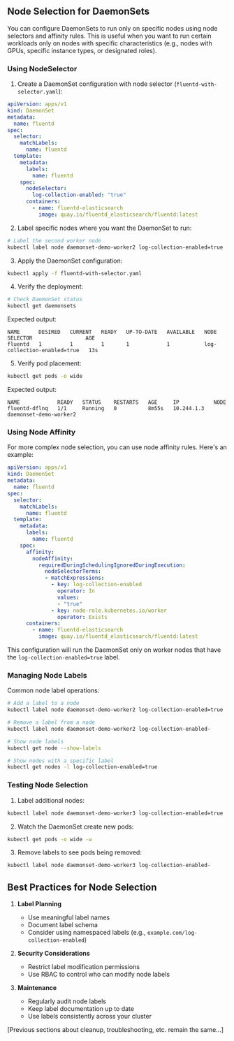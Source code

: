 ## Node Selection for DaemonSets

You can configure DaemonSets to run only on specific nodes using node selectors and affinity rules. This is useful when you want to run certain workloads only on nodes with specific characteristics (e.g., nodes with GPUs, specific instance types, or designated roles).

### Using NodeSelector

1. Create a DaemonSet configuration with node selector (`fluentd-with-selector.yaml`):

```yaml
apiVersion: apps/v1
kind: DaemonSet
metadata:
  name: fluentd
spec:
  selector:
    matchLabels:
      name: fluentd
  template:
    metadata:
      labels:
        name: fluentd
    spec:
      nodeSelector:
        log-collection-enabled: "true"
      containers:
        - name: fluentd-elasticsearch
          image: quay.io/fluentd_elasticsearch/fluentd:latest
```

2. Label specific nodes where you want the DaemonSet to run:

```bash
# Label the second worker node
kubectl label node daemonset-demo-worker2 log-collection-enabled=true
```

3. Apply the DaemonSet configuration:

```bash
kubectl apply -f fluentd-with-selector.yaml
```

4. Verify the deployment:

```bash
# Check DaemonSet status
kubectl get daemonsets
```

Expected output:
```
NAME      DESIRED   CURRENT   READY   UP-TO-DATE   AVAILABLE   NODE SELECTOR                 AGE
fluentd   1         1         1       1            1           log-collection-enabled=true   13s
```

5. Verify pod placement:

```bash
kubectl get pods -o wide
```

Expected output:
```
NAME            READY   STATUS    RESTARTS   AGE     IP           NODE
fluentd-dflnq   1/1     Running   0          8m55s   10.244.1.3   daemonset-demo-worker2
```

### Using Node Affinity

For more complex node selection, you can use node affinity rules. Here's an example:

```yaml
apiVersion: apps/v1
kind: DaemonSet
metadata:
  name: fluentd
spec:
  selector:
    matchLabels:
      name: fluentd
  template:
    metadata:
      labels:
        name: fluentd
    spec:
      affinity:
        nodeAffinity:
          requiredDuringSchedulingIgnoredDuringExecution:
            nodeSelectorTerms:
            - matchExpressions:
              - key: log-collection-enabled
                operator: In
                values:
                - "true"
              - key: node-role.kubernetes.io/worker
                operator: Exists
      containers:
        - name: fluentd-elasticsearch
          image: quay.io/fluentd_elasticsearch/fluentd:latest
```

This configuration will run the DaemonSet only on worker nodes that have the `log-collection-enabled=true` label.

### Managing Node Labels

Common node label operations:

```bash
# Add a label to a node
kubectl label node daemonset-demo-worker2 log-collection-enabled=true

# Remove a label from a node
kubectl label node daemonset-demo-worker2 log-collection-enabled-

# Show node labels
kubectl get node --show-labels

# Show nodes with a specific label
kubectl get nodes -l log-collection-enabled=true
```

### Testing Node Selection

1. Label additional nodes:
```bash
kubectl label node daemonset-demo-worker3 log-collection-enabled=true
```

2. Watch the DaemonSet create new pods:
```bash
kubectl get pods -o wide -w
```

3. Remove labels to see pods being removed:
```bash
kubectl label node daemonset-demo-worker3 log-collection-enabled-
```

## Best Practices for Node Selection

1. **Label Planning**
   - Use meaningful label names
   - Document label schema
   - Consider using namespaced labels (e.g., `example.com/log-collection-enabled`)

2. **Security Considerations**
   - Restrict label modification permissions
   - Use RBAC to control who can modify node labels

3. **Maintenance**
   - Regularly audit node labels
   - Keep label documentation up to date
   - Use labels consistently across your cluster

[Previous sections about cleanup, troubleshooting, etc. remain the same...]
